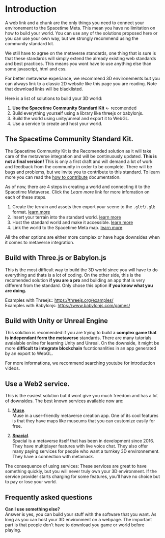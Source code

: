 # Introduction

A web link and a chunk are the only things you need to connect your environement to the Spacetime Meta. This mean you have no limitation on how to build your world. You can use any of the solutions proposed here or you can use your own way, but we strongly recommend using the community standard kit.

We still have to agree on the metaverse standards, one thing that is sure is that these standards will simply extend the already existing web standards and best practices. This means you wont have to use anything else than some javascript, html and css.

For better metaverse experiance, we recommend 3D environements but you can always link to a classic 2D website like this page you are reading. Note that download links will be blacklisted.  

Here is a list of solutions to build your 3D world:
1. **Use the Spacetime Community Standard Kit** <- recomended
2. Build everything yourself using a library like threejs or babylonjs.
3. Build the world using unity/unreal and export it to WebGL.
4. Use a service to create and host your world.

## The Spacetime Community Standard Kit.  
The Spacetime Community Kit is the Recomended solution as it will take care of the metaverse integration and will be continuously updated. **This is not a final version!** This is only a first draft and will demand a lot of work and feedback from the community in order to be complete. There will be bugs and problems, but we invite you to contribute to this standard. To learn more you can read the [how to contribute](https://www.youtube.com/watch?v=dQw4w9WgXcQ) documentation.

As of now, there are 4 steps in creating a world and connecting it to the Spacetime Metaverse. Click the *Learn more* link for more infomation on each of these steps.
1. Create the terrain and assets then export your scene to the `.gltf/.glb` format. [learn more]()
2. Insert your terrain into the standard world. [learn more]()
3. Host the standard world and make it accessible. [learn more]()
4. Link the world to the Spacetime Meta map. [learn more](https://github.com/Spacetime-Meta/documentation/blob/main/post_on_the_map.md)

All the other options are either more complex or have huge downsides when it comes to metaverse integration.

## Build with Three.js or Babylon.js
This is the most difficult way to build the 3D world since you will have to do everything and thats is a lot of coding. On the other side, this is the recomended solution **if you are a pro** and building an app that is very different from the standard. Only chose this option **if you know what you are doing.**

Examples with Threejs:: https://threejs.org/examples/  
Examples with Babylonjs: https://www.babylonjs.com/games/ 

## Build with Unity or Unreal Engine
This solution is recomended if you are trying to build a **complex game that is independant form the metaverse** standards. There are many tutorials avaialable online for learning Unity and Unreal. On the downside, it might be more **difficult to integrate blockchain** fucntionanlities in an app generated by an export to WebGL.  

For more informations, we recommend searching youtube for introduction videos.

## Use a Web2 service.  
This is the easiest solution but it wont give you much freedom and has a lot of downsides. The best known services available now are:  

1. **[Muse](https://www.muse.place/)**.  
Muse in a user-friendly metaverse creation app. One of its cool features is that they have maps like museums that you can customize easily for free. 

2. **[Spacial](https://spatial.io/)**.  
Spacial is a metaverse itself that has been in development since 2016. They have multiplayer features with live voice chat. They also offer many paying services for people who want a turnkey 3D environnement. They have a connection with metamask.
 
The consequence of using services:
These services are great to have something quickly, but you will never truly own your 3D environment. If the service provider starts charging for some features, you’ll have no choice but to pay or lose your world. 

## Frequently asked questions

**Can I use something else?**  
Answer is yes, you can build your stuff with the software that you want. As long as you can host your 3D environment on a webpage. The important part is that people don't have to download you game or world before playing. 
